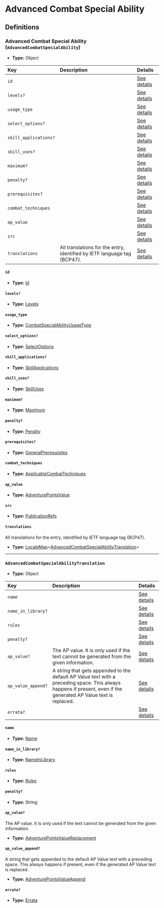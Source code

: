 # Advanced Combat Special Ability

## Definitions

### <a name="AdvancedCombatSpecialAbility"></a> Advanced Combat Special Ability (`AdvancedCombatSpecialAbility`)

- **Type:** Object

Key | Description | Details
:-- | :-- | :--
`id` |  | <a href="#AdvancedCombatSpecialAbility/id">See details</a>
`levels?` |  | <a href="#AdvancedCombatSpecialAbility/levels">See details</a>
`usage_type` |  | <a href="#AdvancedCombatSpecialAbility/usage_type">See details</a>
`select_options?` |  | <a href="#AdvancedCombatSpecialAbility/select_options">See details</a>
`skill_applications?` |  | <a href="#AdvancedCombatSpecialAbility/skill_applications">See details</a>
`skill_uses?` |  | <a href="#AdvancedCombatSpecialAbility/skill_uses">See details</a>
`maximum?` |  | <a href="#AdvancedCombatSpecialAbility/maximum">See details</a>
`penalty?` |  | <a href="#AdvancedCombatSpecialAbility/penalty">See details</a>
`prerequisites?` |  | <a href="#AdvancedCombatSpecialAbility/prerequisites">See details</a>
`combat_techniques` |  | <a href="#AdvancedCombatSpecialAbility/combat_techniques">See details</a>
`ap_value` |  | <a href="#AdvancedCombatSpecialAbility/ap_value">See details</a>
`src` |  | <a href="#AdvancedCombatSpecialAbility/src">See details</a>
`translations` | All translations for the entry, identified by IETF language tag (BCP47). | <a href="#AdvancedCombatSpecialAbility/translations">See details</a>

#### <a name="AdvancedCombatSpecialAbility/id"></a> `id`

- **Type:** <a href="#Id">Id</a>

#### <a name="AdvancedCombatSpecialAbility/levels"></a> `levels?`

- **Type:** <a href="#Levels">Levels</a>

#### <a name="AdvancedCombatSpecialAbility/usage_type"></a> `usage_type`

- **Type:** <a href="#CombatSpecialAbilityUsageType">CombatSpecialAbilityUsageType</a>

#### <a name="AdvancedCombatSpecialAbility/select_options"></a> `select_options?`

- **Type:** <a href="#SelectOptions">SelectOptions</a>

#### <a name="AdvancedCombatSpecialAbility/skill_applications"></a> `skill_applications?`

- **Type:** <a href="#SkillApplications">SkillApplications</a>

#### <a name="AdvancedCombatSpecialAbility/skill_uses"></a> `skill_uses?`

- **Type:** <a href="#SkillUses">SkillUses</a>

#### <a name="AdvancedCombatSpecialAbility/maximum"></a> `maximum?`

- **Type:** <a href="#Maximum">Maximum</a>

#### <a name="AdvancedCombatSpecialAbility/penalty"></a> `penalty?`

- **Type:** <a href="#Penalty">Penalty</a>

#### <a name="AdvancedCombatSpecialAbility/prerequisites"></a> `prerequisites?`

- **Type:** <a href="../_Prerequisite.md#GeneralPrerequisites">GeneralPrerequisites</a>

#### <a name="AdvancedCombatSpecialAbility/combat_techniques"></a> `combat_techniques`

- **Type:** <a href="#ApplicableCombatTechniques">ApplicableCombatTechniques</a>

#### <a name="AdvancedCombatSpecialAbility/ap_value"></a> `ap_value`

- **Type:** <a href="#AdventurePointsValue">AdventurePointsValue</a>

#### <a name="AdvancedCombatSpecialAbility/src"></a> `src`

- **Type:** <a href="../source/_PublicationRef.md#PublicationRefs">PublicationRefs</a>

#### <a name="AdvancedCombatSpecialAbility/translations"></a> `translations`

All translations for the entry, identified by IETF language tag (BCP47).

- **Type:** <a href="../_LocaleMap.md#LocaleMap">LocaleMap</a>&lt;<a href="#AdvancedCombatSpecialAbilityTranslation">AdvancedCombatSpecialAbilityTranslation</a>&gt;

---

### <a name="AdvancedCombatSpecialAbilityTranslation"></a> `AdvancedCombatSpecialAbilityTranslation`

- **Type:** Object

Key | Description | Details
:-- | :-- | :--
`name` |  | <a href="#AdvancedCombatSpecialAbilityTranslation/name">See details</a>
`name_in_library?` |  | <a href="#AdvancedCombatSpecialAbilityTranslation/name_in_library">See details</a>
`rules` |  | <a href="#AdvancedCombatSpecialAbilityTranslation/rules">See details</a>
`penalty?` |  | <a href="#AdvancedCombatSpecialAbilityTranslation/penalty">See details</a>
`ap_value?` | The AP value. It is only used if the text cannot be generated from the given information. | <a href="#AdvancedCombatSpecialAbilityTranslation/ap_value">See details</a>
`ap_value_append?` | A string that gets appended to the default AP Value text with a preceding space. This always happens if present, even if the generated AP Value text is replaced. | <a href="#AdvancedCombatSpecialAbilityTranslation/ap_value_append">See details</a>
`errata?` |  | <a href="#AdvancedCombatSpecialAbilityTranslation/errata">See details</a>

#### <a name="AdvancedCombatSpecialAbilityTranslation/name"></a> `name`

- **Type:** <a href="#Name">Name</a>

#### <a name="AdvancedCombatSpecialAbilityTranslation/name_in_library"></a> `name_in_library?`

- **Type:** <a href="#NameInLibrary">NameInLibrary</a>

#### <a name="AdvancedCombatSpecialAbilityTranslation/rules"></a> `rules`

- **Type:** <a href="#Rules">Rules</a>

#### <a name="AdvancedCombatSpecialAbilityTranslation/penalty"></a> `penalty?`

- **Type:** String

#### <a name="AdvancedCombatSpecialAbilityTranslation/ap_value"></a> `ap_value?`

The AP value. It is only used if the text cannot be generated from the given information.

- **Type:** <a href="#AdventurePointsValueReplacement">AdventurePointsValueReplacement</a>

#### <a name="AdvancedCombatSpecialAbilityTranslation/ap_value_append"></a> `ap_value_append?`

A string that gets appended to the default AP Value text with a preceding space. This always happens if present, even if the generated AP Value text is replaced.

- **Type:** <a href="#AdventurePointsValueAppend">AdventurePointsValueAppend</a>

#### <a name="AdvancedCombatSpecialAbilityTranslation/errata"></a> `errata?`

- **Type:** <a href="../source/_Erratum.md#Errata">Errata</a>
